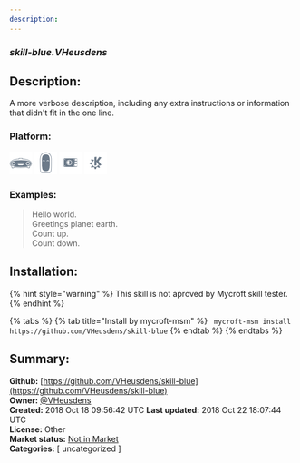 ```yaml
---
description: 
---
```


### _skill-blue.VHeusdens_  
## Description:  
A more verbose description, including any extra instructions or
information that didn't fit in the one line.  
  
  
### Platform:  
 ![Mark I](../.gitbook/assets/mark-1-icon.png)  ![Mark II](../.gitbook/assets/mark-2-icon.png)  ![Picroft](../.gitbook/assets/picroft-icon.png)  ![plasmoid](../.gitbook/assets/kde.png)   
### Examples:  
> Hello world.  
> Greetings planet earth.  
> Count up.  
> Count down.  
  
## Installation:  
{% hint style="warning" %}
This skill is not aproved by Mycroft skill tester.
{% endhint %}
    
{% tabs %}
{% tab title="Install by mycroft-msm" %}
``` mycroft-msm install https://github.com/VHeusdens/skill-blue```
{% endtab %}
  {% endtabs %}
    
## Summary:  
**Github:** [https://github.com/VHeusdens/skill-blue](https://github.com/VHeusdens/skill-blue)  
**Owner:** [@VHeusdens](https://github.com/VHeusdens)  
**Created:** 2018 Oct 18 09:56:42 UTC  **Last updated:** 2018 Oct 22 18:07:44 UTC  
**License:** Other  
**Market status:** [Not in Market](https://market.mycroft.ai/skill/)  
**Categories:** [ uncategorized ]   

